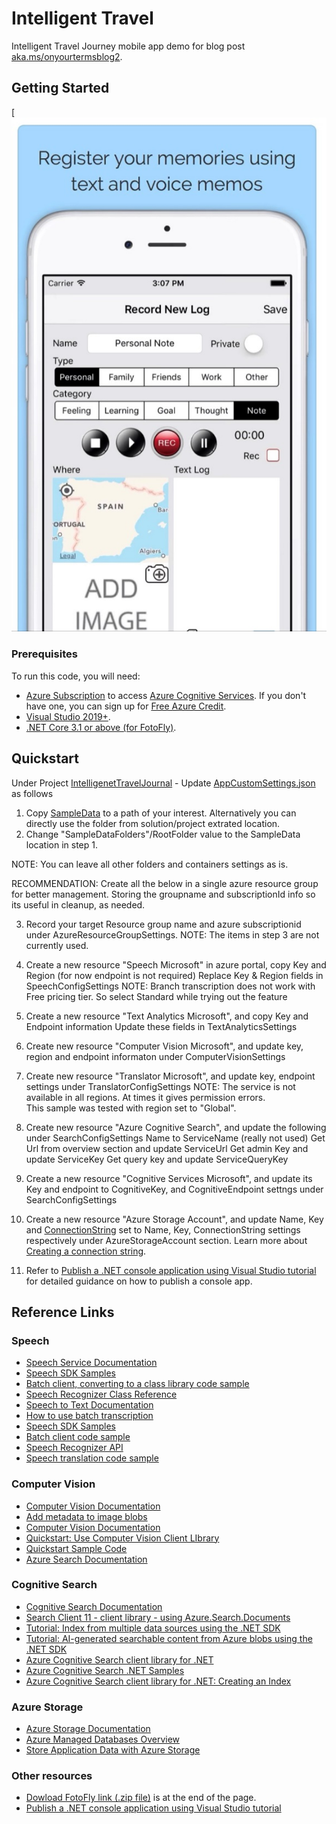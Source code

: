 # Intelligent Travel

Intelligent Travel Journey mobile app demo for blog post [aka.ms/onyourtermsblog2](https://techcommunity.microsoft.com/t5/azure-ai/how-to-build-an-intelligent-travel-journal-using-azure-ai/ba-p/2095168?WT.mc_id=aiml-13115-ayyonet).

## Getting Started

[![Intelligent Travel Journal App](../Assets/Images/intelligentTravelJournal.jpg)

### Prerequisites

To run this code, you will need:

-   [Azure Subscription](https://azure.microsoft.com/services/cognitive-services/?WT.mc_id=aiml-13115-ayyonet) to access [Azure Cognitive Services](https://docs.microsoft.com/azure/cognitive-services/?WT.mc_id=aiml-13115-ayyonet). If you don't have one, you can sign up for [Free Azure Credit](https://azure.microsoft.com/free/cognitive-services/?WT.mc_id=aiml-13115-ayyonet).
-   [Visual Studio 2019+](https://visualstudio.microsoft.com/downloads/?WT.mc_id=aiml-13115-ayyonet).
-   [.NET Core 3.1 or above (for FotoFly)](https://dotnet.microsoft.com/learn/dotnet/hello-world-tutorial/intro?WT.mc_id=aiml-13115-ayyonet).

## Quickstart

Under Project [IntelligenetTravelJournal](./IntelligentTravelJournal) - Update [AppCustomSettings.json](./IntelligentTravelJournal/AppCustomSettings.json) as follows

1. Copy [SampleData](./IntelligentTravelJournal/SampleData) to a path of your interest. Alternatively you can directly use the folder from solution/project extrated location.
2. Change "SampleDataFolders"/RootFolder value to the SampleData location in step 1.

NOTE: You can leave all other folders and containers settings as is.

RECOMMENDATION: Create all the below in a single azure resource group for better management.
Storing the groupname and subscriptionId info so its useful in cleanup, as needed.

3. Record your target Resource group name and azure subscriptionid under AzureResourceGroupSettings.
   NOTE: The items in step 3 are not currently used.

4. Create a new resource "Speech Microsoft" in azure portal, copy Key and Region (for now endpoint is not required)
   Replace Key & Region fields in SpeechConfigSettings
   NOTE: Branch transcription does not work with Free pricing tier. So select Standard while trying out the feature

5. Create a new resource "Text Analytics Microsoft", and copy Key and Endpoint information
   Update these fields in TextAnalyticsSettings

6. Create new resource "Computer Vision Microsoft", and
   update key, region and endpoint informaton under ComputerVisionSettings

7. Create new resource "Translator Microsoft", and
   update key, endpoint settings under TranslatorConfigSettings
   NOTE: The service is not available in all regions. At times it gives permission errors.  
   This sample was tested with region set to "Global".

8. Create new resource "Azure Cognitive Search", and
   update the following under SearchConfigSettings
   Name to ServiceName (really not used)
   Get Url from overview section and update ServiceUrl
   Get admin Key and update ServiceKey
   Get query key and update ServiceQueryKey

9. Create a new resource "Cognitive Services Microsoft", and update
   its Key and endpoint to CognitiveKey, and CognitiveEndpoint settngs under SearchConfigSettings

10. Create a new resource "Azure Storage Account", and update
    Name, Key and [ConnectionString](https://docs.microsoft.com/azure/storage/common/storage-configure-connection-string?WT.mc_id=aiml-13115-ayyonet#configure-a-connection-string-for-an-azure-storage-account) set to Name, Key, ConnectionString settings respectively under
    AzureStorageAccount section. Learn more about [Creating a connection string](https://docs.microsoft.com/azure/storage/common/storage-configure-connection-string?WT.mc_id=aiml-13115-ayyonet#configure-a-connection-string-for-an-azure-storage-account).

11. Refer to [Publish a .NET console application using Visual Studio tutorial](https://docs.microsoft.com/dotnet/core/tutorials/publishing-with-visual-studio?WT.mc_id=aiml-13115-ayyonet) for detailed guidance on how to publish a console app.

## Reference Links

### Speech

-   [Speech Service Documentation](https://docs.microsoft.com/azure/cognitive-services/speech-service/?WT.mc_id=aiml-13115-ayyonet)
-   [Speech SDK Samples](https://github.com/Azure-Samples/cognitive-services-speech-sdk?WT.mc_id=aiml-13115-ayyonet)
-   [Batch client, converting to a class library code sample](https://github.com/Azure-Samples/cognitive-services-speech-sdk/tree/master/samples/batch/csharp/batchclient?WT.mc_id=aiml-13115-ayyonet)
-   [Speech Recognizer Class Reference](https://docs.microsoft.com/dotnet/api/microsoft.cognitiveservices.speech.speechrecognizer?view=azure-dotnet&WT.mc_id=aiml-13115-ayyonet)
-   [Speech to Text Documentation](https://docs.microsoft.com/azure/cognitive-services/speech-service/index-speech-to-text?WT.mc_id=aiml-13115-ayyonet)
-   [How to use batch transcription](https://docs.microsoft.com/azure/cognitive-services/speech-service/batch-transcription?WT.mc_id=aiml-13115-ayyonet)
-   [Speech SDK Samples](https://github.com/Azure-Samples/cognitive-services-speech-sdk?WT.mc_id=aiml-13115-ayyonet)
-   [Batch client code sample](https://github.com/Azure-Samples/cognitive-services-speech-sdk/tree/master/samples/batch/csharp/batchclient?WT.mc_id=aiml-13115-ayyonet)
-   [Speech Recognizer API](https://docs.microsoft.com/dotnet/api/microsoft.cognitiveservices.speech.speechrecognizer?view=azure-dotnet&WT.mc_id=aiml-13115-ayyonet)
-   [Speech translation code sample](https://github.com/Azure-Samples/cognitive-services-speech-sdk/blob/master/quickstart/csharp/dotnet/translate-speech-to-text/helloworld/Program.cs?WT.mc_id=aiml-13115-ayyonet)

### Computer Vision

-   [Computer Vision Documentation](https://docs.microsoft.com/azure/cognitive-services/computer-vision/?WT.mc_id=aiml-13115-ayyonet)
-   [Add metadata to image blobs](https://docs.microsoft.com/azure/cognitive-services/computer-vision/tutorials/storage-lab-tutorial?WT.mc_id=aiml-13115-ayyonet)
-   [Computer Vision Documentation](https://docs.microsoft.com/azure/cognitive-services/computer-vision/?WT.mc_id=aiml-13115-ayyonet)
-   [Quickstart: Use Computer Vision Client LIbrary](https://docs.microsoft.com/azure/cognitive-services/computer-vision/quickstarts-sdk/client-library?tabs=visual-studio&pivots=programming-language-csharp&WT.mc_id=aiml-13115-ayyonet)
-   [Quickstart Sample Code](https://github.com/Azure-Samples/cognitive-services-quickstart-code/blob/master/dotnet/ComputerVision/ComputerVisionQuickstart.cs?WT.mc_id=aiml-13115-ayyonet)
-   [Azure Search Documentation](https://docs.microsoft.com/azure/search/?WT.mc_id=aiml-13115-ayyonet)

### Cognitive Search

-   [Cognitive Search Documentation](https://docs.microsoft.com/azure/search/?WT.mc_id=aiml-13115-ayyonet)
-   [Search Client 11 - client library - using Azure.Search.Documents](https://docs.microsoft.com/dotnet/api/overview/azure/search.documents-readme?WT.mc_id=aiml-13115-ayyonet)
-   [Tutorial: Index from multiple data sources using the .NET SDK](https://docs.microsoft.com/azure/search/tutorial-multiple-data-sources?WT.mc_id=aiml-13115-ayyonet)
-   [Tutorial: AI-generated searchable content from Azure blobs using the .NET SDK](https://docs.microsoft.com/azure/search/cognitive-search-tutorial-blob-dotnet?WT.mc_id=aiml-13115-ayyonet)
-   [Azure Cognitive Search client library for .NET](https://github.com/Azure/azure-sdk-for-net/tree/master/sdk/search/Azure.Search.Documents?WT.mc_id=aiml-13115-ayyonet)
-   [Azure Cognitive Search .NET Samples](https://github.com/Azure-Samples/azure-search-dotnet-samples?WT.mc_id=aiml-13115-ayyonet)
-   [Azure Cognitive Search client library for .NET: Creating an Index](https://github.com/Azure/azure-sdk-for-net/tree/master/sdk/search/Azure.Search.Documents?WT.mc_id=aiml-13155-ayyonet#creating-an-index)

### Azure Storage

-   [Azure Storage Documentation](https://docs.microsoft.com/azure/storage/?WT.mc_id=aiml-13115-ayyonet)
-   [Azure Managed Databases Overview](https://azure.microsoft.com/solutions/databases/?WT.mc_id=aiml-13115-ayyonet)
-   [Store Application Data with Azure Storage](https://docs.microsoft.com/learn/modules/store-app-data-with-azure-blob-storage/?WT.mc_id=aiml-13115-ayyonet)

### Other resources

-   [Dowload FotoFly link (.zip file)](http://www.java2s.com/Open-Source/CSharp_Free_Code/Windows_Presentation_Foundation_Library/Download_Fotofly_Photo_Metadata_Library.htm) is at the end of the page.
-   [Publish a .NET console application using Visual Studio tutorial](https://docs.microsoft.com/dotnet/core/tutorials/publishing-with-visual-studio?WT.mc_id=aiml-13115-ayyonet)
